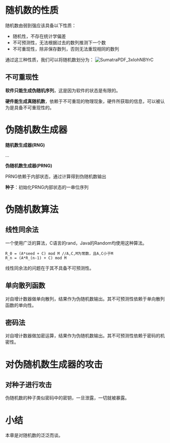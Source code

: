 # 随机数的性质

随机数由弱到强应该具备以下性质：

- 随机性，不存在统计学偏差
- 不可预测性，无法根据过去的数列推测下一个数
- 不可重现性，除非保存数列，否则无法重现相同的数列

通过这三种性质，我们可以将随机数划分为：
![SumatraPDF_3xIohNBYrC](_images/20200917181154583_30680.png)

## 不可重现性

**软件只能生成伪随机序列**，这是因为软件的状态是有限的。

**硬件能生成真随机数**，依赖于不可重现的物理现象，硬件所获取的信息，可以被认为是具备不可重现性的。

# 伪随机数生成器

**随机数生成器(RNG)**

...

**伪随机数生成器(PRNG)**

PRNG依赖于内部状态，通过计算得到伪随机数输出

**种子**：初始化PRNG内部状态的一串位序列

# 伪随机数算法

## 线性同余法

一个使用广泛的算法，C语言的rand，Java的Random均使用这种算法。

```
R_0 = (A*seed + C) mod M //A,C,M为常数，且A,C小于M
R_n = (A*R_(n-1) + C) mod M
```

线性同余法的问题在于其不具备不可预测性。

## 单向散列函数

对自增计数器做单向散列，结果作为伪随机数输出。其不可预测性依赖于单向散列函数的单向性。

## 密码法

对自增计数器做加密运算，结果作为伪随机数输出。其不可预测性依赖于密码的机密性。

# 对伪随机数生成器的攻击

## 对种子进行攻击

伪随机数的种子类似密码中的密钥，一旦泄露，一切就被暴露。

# 小结

本章是对随机数的泛泛而谈。